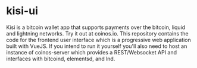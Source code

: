# kisi-ui
Kisi is a bitcoin wallet app that supports payments over the bitcoin, liquid and lightning networks. Try it out at coinos.io.  This repository contains the code for the frontend user interface which is a progressive web application built with VueJS. If you intend to run it yourself you'll also need to host an instance of coinos-server which provides a REST/Websocket API and interfaces with bitcoind, elementsd, and lnd.
